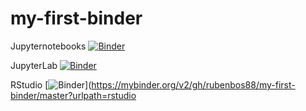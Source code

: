 # my-first-binder

Jupyternotebooks
[![Binder](https://mybinder.org/badge_logo.svg)](https://mybinder.org/v2/gh/rubenbos88/my-first-binder/master)

JupyterLab
[![Binder](https://mybinder.org/badge_logo.svg)](https://mybinder.org/v2/gh/rubenbos88/my-first-binder/master?urlpath=lab)

RStudio
[![Binder](https://mybinder.org/badge_logo.svg)](https://mybinder.org/v2/gh/rubenbos88/my-first-binder/master?urlpath=rstudio
